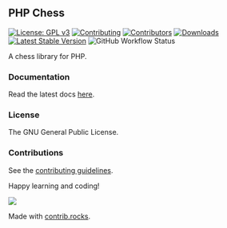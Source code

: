 ## PHP Chess

[![License: GPL v3](https://img.shields.io/badge/License-GPL%20v3-blue.svg)](https://www.gnu.org/licenses/gpl-3.0)
[![Contributing](https://img.shields.io/badge/contributions-welcome-brightgreen.svg?style=flat)](https://github.com/dwyl/esta/issues)
[![Contributors](https://img.shields.io/github/contributors/chesslablab/php-chess)](https://github.com/chesslablab/php-chess/graphs/contributors)
[![Downloads](https://img.shields.io/packagist/dt/chesslablab/php-chess.svg)](https://packagist.org/packages/chesslablab/php-chess)
[![Latest Stable Version](https://poser.pugx.org/chesslablab/php-chess/v/stable)](https://packagist.org/packages/chesslablab/php-chess)
![GitHub Workflow Status](https://github.com/chesslablab/php-chess/actions/workflows/php.yml/badge.svg)

A chess library for PHP.

### Documentation

Read the latest docs [here](https://php-chess.docs.chesslablab.org/).

### License

The GNU General Public License.

### Contributions

See the [contributing guidelines](https://github.com/chesslablab/php-chess/blob/master/CONTRIBUTING.md).

Happy learning and coding!

<a href="https://github.com/chesslablab/php-chess/graphs/contributors">
  <img src="https://contrib.rocks/image?repo=chesslablab/php-chess" />
</a>

Made with [contrib.rocks](https://contrib.rocks).
